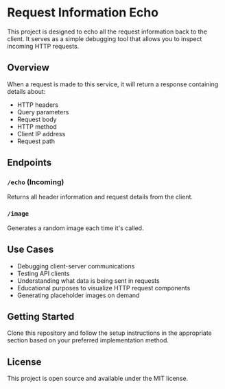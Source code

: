 # Request Information Echo

This project is designed to echo all the request information back to the client. It serves as a simple debugging tool that allows you to inspect incoming HTTP requests.

## Overview

When a request is made to this service, it will return a response containing details about:

- HTTP headers
- Query parameters
- Request body
- HTTP method
- Client IP address
- Request path

## Endpoints

### `/echo` (Incoming)

Returns all header information and request details from the client.

### `/image`

Generates a random image each time it's called.

## Use Cases

- Debugging client-server communications
- Testing API clients
- Understanding what data is being sent in requests
- Educational purposes to visualize HTTP request components
- Generating placeholder images on demand

## Getting Started

Clone this repository and follow the setup instructions in the appropriate section based on your preferred implementation method.

## License

This project is open source and available under the MIT license.
